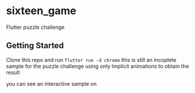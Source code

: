 # sixteen_game

Flutter puzzle challenge 

## Getting Started

Clone this repo and run `flutter run -d chrome` this is still an incoplete sample for the puzzle challenge using only Implicit animations to obtain the result

you can see an interactive sample on